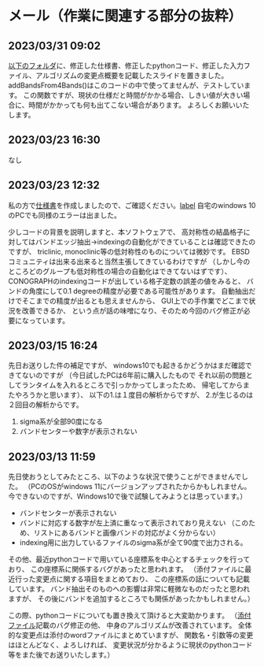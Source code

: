 # メール（作業に関連する部分の抜粋）

## 2023/03/31 09:02

[以下のフォルダ](2023-03-31.zip)に、修正した仕様書、修正したpythonコード、修正した入力ファイル、アルゴリズムの変更点概要を記載したスライドを置きました。
addBandsFrom4Bands()はこのコードの中で使ってませんが、テストしています。
この関数ですが、現状の仕様だと時間がかかる場合、しきい値が大きい場合に、時間がかかっても何も出てこない場合があります。
よろしくお願いいたします。

## 2023/03/23 16:30

なし

## 2023/03/23 12:32

私の方で[仕様書](R5_仕様書.docx)を作成しましたので、ご確認ください。[label](../tmp/2023-03-31/mask.py)
自宅のwindows 10のPCでも同様のエラーは出ました。

少しコードの背景を説明しますと、本ソフトウェアで、
高対称性の結晶格子に対してはバンドエッジ抽出→indexingの自動化ができていることは確認できたのですが、
triclinic, monoclinic等の低対称性のものについては微妙です。
EBSDコミュニティは出来る出来ると当然主張してきているわけですが
（しかし今のところどのグループも低対称性の場合の自動化はできてないはずです）、
CONOGRAPHのindexingコードが出している格子定数の誤差の値をみると、
バンドの角度にして0.1 degreeの精度が必要である可能性があります。
自動抽出だけでそこまでの精度が出るとも思えませんから、
GUI上での手作業でどこまで状況を改善できるか、
という点が話の味噌になり、そのため今回のバグ修正が必要になっています。

## 2023/03/15 16:24

先日お送りした件の補足ですが、
windows10でも起きるかどうかはまだ確認できてないのですが
（今日試したPCは6年前に購入したもので
それ以前の問題としてランタイムを入れるところで引っかかってしまったため、
帰宅してからまたやろうかと思います）、
以下の1.は１度目の解析からですが、
2.が生じるのは２回目の解析からです。

1. sigma系が全部90度になる
2. バンドセンターや数字が表示されない

## 2023/03/13 11:59

先日使おうとしてみたところ、以下のような状況で使うことができませんでした。
（PCのOSがwindows 11にバージョンアップされたからかもしれません。
今できないのですが、Windows10で後で試験してみようとは思っています。）

- バンドセンターが表示されない
- バンドに対応する数字が左上済に重なって表示されており見えない
  （このため、リストにあるバンドと画像バンドの対応がよく分からない）
- indexing用に出力しているファイルのsigma系が全て90度で出力される。

その他、最近pythonコードで用いている座標系を中心とするチェックを行っており、
この座標系に関係するバグがあったと思われます。
（添付ファイルに最近行った変更点に関する項目をまとめており、
この座標系の話についても記載しています。
バンド抽出そのものへの影響は非常に軽微なものだったと思われますが、
その後にバンドを追加するところでも関係があったかもしれません。）

この際、pythonコードについても置き換えて頂けると大変助かります。
（[添付ファイル](コードの変更点.docx)記載のバグ修正の他、
中身のアルゴリズムが改善されています。
全体的な変更点は添付のwordファイルにまとめていますが、
関数名・引数等の変更はほとんどなく、よろしければ、
変更状況が分かるように現状のpythonコード等をまた後でお送りいたします。）
